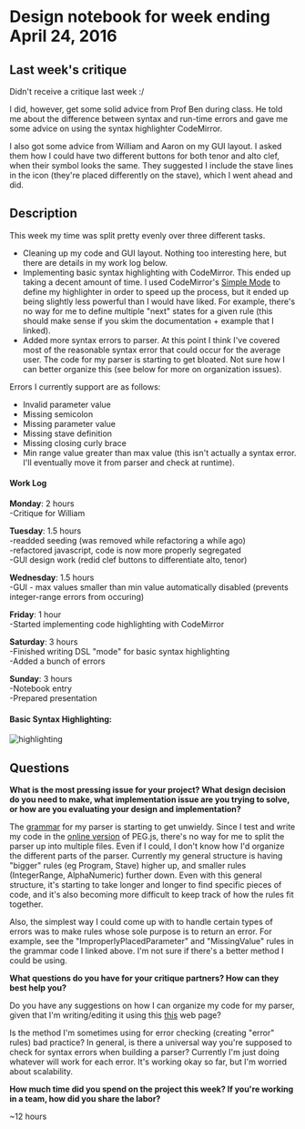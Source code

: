 # Design notebook for week ending April 24, 2016

## Last week's critique

Didn't receive a critique last week :/

I did, however, get some solid advice from Prof Ben during class.  He told me about the difference between syntax and run-time errors and gave me some advice on using the syntax highlighter CodeMirror.

I also got some advice from William and Aaron on my GUI layout.  I asked them how I could have two different buttons for both tenor and alto clef, when their symbol looks the same.  They suggested I include the stave lines in the icon (they're placed differently on the stave), which I went ahead and did.

## Description

This week my time was split pretty evenly over three different tasks.
- Cleaning up my code and GUI layout.  Nothing too interesting here, but there are details in my work log below.
- Implementing basic syntax highlighting with CodeMirror.  This ended up taking a decent amount of time.  I used CodeMirror's [Simple Mode](http://codemirror.net/demo/simplemode.html) to define my highlighter in order to speed up the process, but it ended up being slightly less powerful than I would have liked.  For example, there's no way for me to define multiple "next" states for a given rule (this should make sense if you skim the documentation + example that I linked).
- Added more syntax errors to parser.  At this point I think I've covered most of the reasonable syntax error that could occur for the average user.  The code for my parser is starting to get bloated.  Not sure how I can better organize this (see below for more on organization issues).

Errors I currently support are as follows:
- Invalid parameter value
- Missing semicolon
- Missing parameter value
- Missing stave definition
- Missing closing curly brace
- Min range value greater than max value (this isn't actually a syntax error.  I'll eventually move it from parser and check at runtime).


#### Work Log

**Monday**: 2 hours  
-Critique for William

**Tuesday**: 1.5 hours  
-readded seeding (was removed while refactoring a while ago)  
-refactored javascript, code is now more properly segregated  
-GUI design work (redid clef buttons to differentiate alto, tenor)

**Wednesday**: 1.5 hours  
-GUI - max values smaller than min value automatically disabled (prevents integer-range errors from occuring) 

**Friday**: 1 hour  
-Started implementing code highlighting with CodeMirror

**Saturday**: 3 hours  
-Finished writing DSL "mode" for basic syntax highlighting  
-Added a bunch of errors

**Sunday**: 3 hours  
-Notebook entry  
-Prepared presentation

#### Basic Syntax Highlighting:

![highlighting](https://raw.githubusercontent.com/milohan/project-notebook/master/images/4-24_syntax_highlighting.png)


## Questions

**What is the most pressing issue for your project? What design decision do
you need to make, what implementation issue are you trying to solve, or how
are you evaluating your design and implementation?**

The [grammar](https://github.com/milohan/sheet-music-gen/blob/master/parserGrammar.js) for my parser is starting to get unwieldy.  Since I test and write my code in the [online version](http://pegjs.org/online) of PEG.js, there's no way for me to split the parser up into multiple files.  Even if I could, I don't know how I'd organize the different parts of the parser.  Currently my general structure is having "bigger" rules (eg Program, Stave) higher up, and smaller rules (IntegerRange, AlphaNumeric) further down.  Even with this general structure, it's starting to take longer and longer to find specific pieces of code, and it's also becoming more difficult to keep track of how the rules fit together.

Also, the simplest way I could come up with to handle certain types of errors was to make rules whose sole purpose is to return an error.  For example, see the "ImproperlyPlacedParameter" and "MissingValue" rules in the grammar code I linked above.  I'm not sure if there's a better method I could be using.

**What questions do you have for your critique partners? How can they best help
you?**

Do you have any suggestions on how I can organize my code for my parser, given that I'm writing/editing it using this [this](http://pegjs.org/online) web page? 

Is the method I'm sometimes using for error checking (creating "error" rules) bad practice?  In general, is there a universal way you're supposed to check for syntax errors when building a parser?  Currently I'm just doing whatever will work for each error.  It's working okay so far, but I'm worried about scalability.

**How much time did you spend on the project this week? If you're working in a
team, how did you share the labor?**

~12 hours